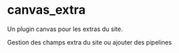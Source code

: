 # canvas_extra

Un plugin canvas pour les extras du site.

Gestion des champs extra du site ou ajouter des pipelines
